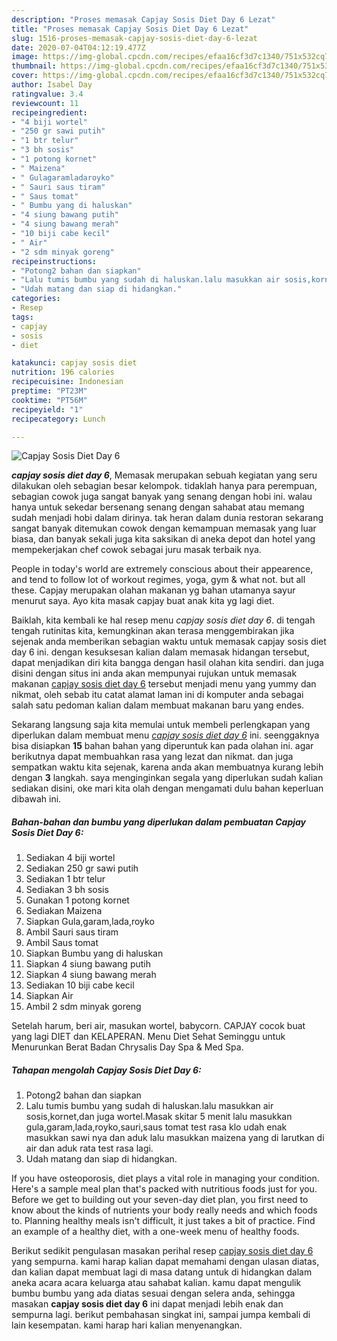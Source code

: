 ```yaml
---
description: "Proses memasak Capjay Sosis Diet Day 6 Lezat"
title: "Proses memasak Capjay Sosis Diet Day 6 Lezat"
slug: 1516-proses-memasak-capjay-sosis-diet-day-6-lezat
date: 2020-07-04T04:12:19.477Z
image: https://img-global.cpcdn.com/recipes/efaa16cf3d7c1340/751x532cq70/capjay-sosis-diet-day-6-foto-resep-utama.jpg
thumbnail: https://img-global.cpcdn.com/recipes/efaa16cf3d7c1340/751x532cq70/capjay-sosis-diet-day-6-foto-resep-utama.jpg
cover: https://img-global.cpcdn.com/recipes/efaa16cf3d7c1340/751x532cq70/capjay-sosis-diet-day-6-foto-resep-utama.jpg
author: Isabel Day
ratingvalue: 3.4
reviewcount: 11
recipeingredient:
- "4 biji wortel"
- "250 gr sawi putih"
- "1 btr telur"
- "3 bh sosis"
- "1 potong kornet"
- " Maizena"
- " Gulagaramladaroyko"
- " Sauri saus tiram"
- " Saus tomat"
- " Bumbu yang di haluskan"
- "4 siung bawang putih"
- "4 siung bawang merah"
- "10 biji cabe kecil"
- " Air"
- "2 sdm minyak goreng"
recipeinstructions:
- "Potong2 bahan dan siapkan"
- "Lalu tumis bumbu yang sudah di haluskan.lalu masukkan air sosis,kornet,dan juga wortel.Masak skitar 5 menit lalu masukkan gula,garam,lada,royko,sauri,saus tomat test rasa klo udah enak masukkan sawi nya dan aduk lalu masukkan maizena yang di larutkan di air dan aduk rata test rasa lagi."
- "Udah matang dan siap di hidangkan."
categories:
- Resep
tags:
- capjay
- sosis
- diet

katakunci: capjay sosis diet 
nutrition: 196 calories
recipecuisine: Indonesian
preptime: "PT23M"
cooktime: "PT56M"
recipeyield: "1"
recipecategory: Lunch

---
```



![Capjay Sosis Diet Day 6](https://img-global.cpcdn.com/recipes/efaa16cf3d7c1340/751x532cq70/capjay-sosis-diet-day-6-foto-resep-utama.jpg)

<b><i>capjay sosis diet day 6</i></b>, Memasak merupakan sebuah kegiatan yang seru dilakukan oleh sebagian besar kelompok. tidaklah hanya para perempuan, sebagian cowok juga sangat banyak yang senang dengan hobi ini. walau hanya untuk sekedar bersenang senang dengan sahabat atau memang sudah menjadi hobi dalam dirinya. tak heran dalam dunia restoran sekarang sangat banyak ditemukan cowok dengan kemampuan memasak yang luar biasa, dan banyak sekali juga kita saksikan di aneka depot dan hotel yang mempekerjakan chef cowok sebagai juru masak terbaik nya.

People in today&#39;s world are extremely conscious about their appearence, and tend to follow lot of workout regimes, yoga, gym &amp; what not. but all these. Capjay merupakan olahan makanan yg bahan utamanya sayur menurut saya. Ayo kita masak capjay buat anak kita yg lagi diet.

Baiklah, kita kembali ke hal resep menu <i>capjay sosis diet day 6</i>. di tengah tengah rutinitas kita, kemungkinan akan terasa menggembirakan jika sejenak anda memberikan sebagian waktu untuk memasak capjay sosis diet day 6 ini. dengan kesuksesan kalian dalam memasak hidangan tersebut, dapat menjadikan diri kita bangga dengan hasil olahan kita sendiri. dan juga disini dengan situs ini anda akan mempunyai rujukan untuk memasak makanan <u>capjay sosis diet day 6</u> tersebut menjadi menu yang yummy dan nikmat, oleh sebab itu catat alamat laman ini di komputer anda sebagai salah satu pedoman kalian dalam membuat makanan baru yang endes.


Sekarang langsung saja kita memulai untuk membeli perlengkapan yang diperlukan dalam membuat menu <u><i>capjay sosis diet day 6</i></u> ini. seenggaknya bisa disiapkan <b>15</b> bahan bahan yang diperuntuk kan pada olahan ini. agar berikutnya dapat membuahkan rasa yang lezat dan nikmat. dan juga sempatkan waktu kita sejenak, karena anda akan membuatnya kurang lebih dengan <b>3</b> langkah. saya menginginkan segala yang diperlukan sudah kalian sediakan disini, oke mari kita olah dengan mengamati dulu bahan keperluan dibawah ini.

<!--inarticleads1-->

##### Bahan-bahan dan bumbu yang diperlukan dalam pembuatan Capjay Sosis Diet Day 6:

1. Sediakan 4 biji wortel
1. Sediakan 250 gr sawi putih
1. Sediakan 1 btr telur
1. Sediakan 3 bh sosis
1. Gunakan 1 potong kornet
1. Sediakan  Maizena
1. Siapkan  Gula,garam,lada,royko
1. Ambil  Sauri saus tiram
1. Ambil  Saus tomat
1. Siapkan  Bumbu yang di haluskan
1. Siapkan 4 siung bawang putih
1. Siapkan 4 siung bawang merah
1. Sediakan 10 biji cabe kecil
1. Siapkan  Air
1. Ambil 2 sdm minyak goreng


Setelah harum, beri air, masukan wortel, babycorn. CAPJAY cocok buat yang lagi DIET dan KELAPERAN. Menu Diet Sehat Seminggu untuk Menurunkan Berat Badan Chrysalis Day Spa &amp; Med Spa. 

<!--inarticleads2-->

##### Tahapan mengolah Capjay Sosis Diet Day 6:

1. Potong2 bahan dan siapkan
1. Lalu tumis bumbu yang sudah di haluskan.lalu masukkan air sosis,kornet,dan juga wortel.Masak skitar 5 menit lalu masukkan gula,garam,lada,royko,sauri,saus tomat test rasa klo udah enak masukkan sawi nya dan aduk lalu masukkan maizena yang di larutkan di air dan aduk rata test rasa lagi.
1. Udah matang dan siap di hidangkan.


If you have osteoporosis, diet plays a vital role in managing your condition. Here&#39;s a sample meal plan that&#39;s packed with nutritious foods just for you. Before we get to building out your seven-day diet plan, you first need to know about the kinds of nutrients your body really needs and which foods to. Planning healthy meals isn&#39;t difficult, it just takes a bit of practice. Find an example of a healthy diet, with a one-week menu of healthy foods. 

Berikut sedikit pengulasan masakan perihal resep <u>capjay sosis diet day 6</u> yang sempurna. kami harap kalian dapat memahami dengan ulasan diatas, dan kalian dapat membuat lagi di masa datang untuk di hidangkan dalam aneka acara acara keluarga atau sahabat kalian. kamu dapat mengulik bumbu bumbu yang ada diatas sesuai dengan selera anda, sehingga masakan <b>capjay sosis diet day 6</b> ini dapat menjadi lebih enak dan sempurna lagi. berikut pembahasan singkat ini, sampai jumpa kembali di lain kesempatan. kami harap hari kalian menyenangkan.
